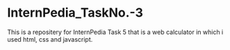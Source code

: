 # InternPedia_TaskNo.-3
This is a repositery for InternPedia Task 5 that is a web calculator in which i used html, css and javascript.
